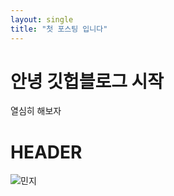 ```yaml
---
layout: single
title: "첫 포스팅 입니다"
---
```

# 안녕 깃헙블로그 시작

열심히 해보자

# HEADER



![민지](C:\Users\Playdata\Documents\GitHub\lucide99.github.io\images\민지.png)
